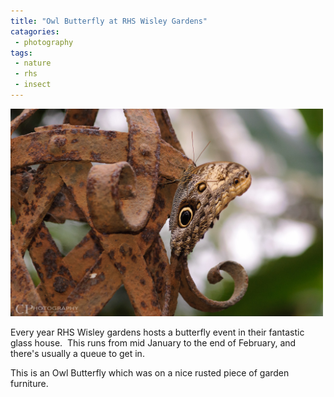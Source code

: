 ```yaml
---
title: "Owl Butterfly at RHS Wisley Gardens"
catagories:
 - photography
tags:
 - nature
 - rhs
 - insect
---
```


<img class="padded center"
		alt="Owl Butterfly at RHS Wisley Gardens"
    width="500px"
		src="/images/2012-02-29-owl-butterfly-at-rhs-wisley-gardens/DSC_0029.jpg" />

Every year RHS Wisley gardens hosts a butterfly event in their fantastic glass house.  This runs from mid January to the end of February, and there's usually a queue to get in.

This is an Owl Butterfly which was on a nice rusted piece of garden furniture.
